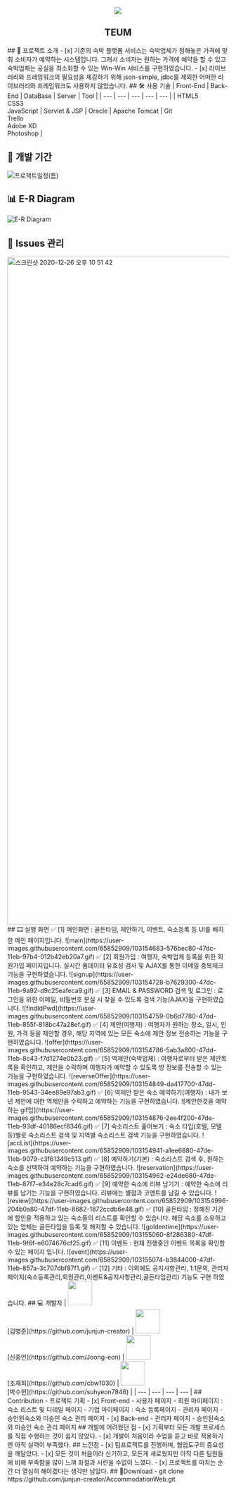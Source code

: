 <p align="center">
<img align="center" style="margin:0 auto;" src="https://user-images.githubusercontent.com/65852909/103152129-35686f00-47c8-11eb-82b4-a27dfd80ff37.png"/>
  <h2 align="center">TEUM</h2>
</p>
## 📑 프로젝트 소개
  - [x] 기존의 숙박 플랫폼 서비스는 숙박업체가 정해놓은 가격에 맞춰 소비자가 예약하는 시스템입니다.  
    그래서 소비자는 원하는 가격에 예약을 할 수 있고 숙박업체는 공실을 최소화할 수 있는 Win-Win 서비스를 구현하였습니다.
  - [x] 라이브러리와 프레임워크의 필요성을 체감하기 위해 json-simple, jdbc를 제외한 어떠한 라이브러리와 프레임워크도 사용하지 않았습니다.
## 🛠 사용 기술
| Front-End | Back-End | DataBase | Server | Tool |
| --- | --- | --- | --- | --- |
| HTML5<br>CSS3<br>JavaScript | Servlet & JSP | Oracle | Apache Tomcat | Git<br>Trello<br>Adobe XD<br>Photoshop |

## 📅 개발 기간
![프로젝트일정(틈)](https://user-images.githubusercontent.com/65852909/103269952-44366800-49fa-11eb-9bb9-7e3f6c3d4e8a.png)

## 📊 E-R Diagram
![E-R Diagram](https://user-images.githubusercontent.com/65852909/103152482-c12fca80-47cb-11eb-8748-09a80007ecdf.png)
## 📖 Issues 관리
<img width="1516" alt="스크린샷 2020-12-26 오후 10 51 42" src="https://user-images.githubusercontent.com/65852909/103152604-00aae680-47cd-11eb-9923-6960d38b75a1.png">
## 🎞 실행 화면
✅ [1] 메인화면 : 골든타임, 제안하기, 이벤트, 숙소등록 등 UI를 배치한 메인 페이지입니다.
![main](https://user-images.githubusercontent.com/65852909/103154683-576bec80-47dc-11eb-97b4-012b42eb20a7.gif)
✅ [2] 회원가입 : 여행자, 숙박업체 등록을 위한 회원가입 페이지입니다. 실시간 폼데이터 유효성 검사 및 AJAX를 통한 이메일 중복체크 기능을 구현하였습니다.
![signup](https://user-images.githubusercontent.com/65852909/103154728-b7629300-47dc-11eb-9a92-d9c25eafeca9.gif)
✅ [3] EMAIL & PASSWORD 검색 및 로그인 : 로그인을 위한 이메일, 비밀번호 분실 시 찾을 수 있도록 검색 기능(AJAX)을 구현하였습니다.
![findIdPwd](https://user-images.githubusercontent.com/65852909/103154759-0b6d7780-47dd-11eb-855f-818bc47a28ef.gif)
✅ [4] 제안(여행자) : 여행자가 원하는 장소, 일시, 인원, 가격 등을 제안할 경우, 해당 지역에 있는 모든 숙소에 제안 정보 전송하는 기능을 구현하였습니다.
![offer](https://user-images.githubusercontent.com/65852909/103154786-5ab3a800-47dd-11eb-8c43-f7d1274e0b23.gif)
✅ [5] 역제안(숙박업체) : 여행자로부터 받은 제안목록을 확인하고, 제안을 수락하며 여행자가 예약할 수 있도록 방 정보를 전송할 수 있는 기능을 구현하였습니다.
![reverseOffer](https://user-images.githubusercontent.com/65852909/103154849-da417700-47dd-11eb-9543-34ee89e97ab3.gif)
✅ [6] 역제안 받은 숙소 예약하기(여행자) : 내가 보낸 제안에 대한 역제안을 수락하고 예약하는 기능을 구현하였습니다.
![제안한것을 예약하는 gif임](https://user-images.githubusercontent.com/65852909/103154876-2ee4f200-47de-11eb-93df-40186ecf8346.gif)
✅ [7] 숙소리스트 훑어보기 : 숙소 타입(호텔, 모텔 등)별로 숙소리스트 검색 및 지역별 숙소리스트 검색 기능을 구현하였습니다.
![accList](https://user-images.githubusercontent.com/65852909/103154941-a1ee6880-47de-11eb-9079-c3f61349c513.gif)
✅ [8] 예약하기(기본) : 숙소리스트 검색 후, 원하는 숙소를 선택하여 예약하는 기능을 구현하였습니다.
![reservation](https://user-images.githubusercontent.com/65852909/103154962-e24de680-47de-11eb-87f7-e34e28c7cad6.gif)
✅ [9] 예약한 숙소에 리뷰 남기기 : 예약한 숙소에 리뷰를 남기는 기능을 구현하였습니다. 리뷰에는 별점과 코멘트를 남길 수 있습니다.
![review](https://user-images.githubusercontent.com/65852909/103154996-204b0a80-47df-11eb-8682-1872ccdb6e48.gif)
✅ [10] 골든타임 : 정해진 기간에 할인을 적용하고 있는 숙소들의 리스트를 확인할 수 있습니다. 해당 숙소를 소유하고있는 업체는 골든타임을 등록 및 해지할 수 있습니다.
![goldentime](https://user-images.githubusercontent.com/65852909/103155060-8f286380-47df-11eb-9f6f-e6074676cf25.gif)
✅ [11] 이벤트 : 현재 진행중인 이벤트 목록을 확인할 수 있는 페이지 입니다.
![event](https://user-images.githubusercontent.com/65852909/103155074-b3844000-47df-11eb-857a-3c707dbf87f1.gif)
✅ [12] 기타 : 이외에도 공지사항관리, 1:1문의, 관리자페이지(숙소등록관리,회원관리,이벤트&공지사항관리,골든타임관리) 기능도 구현 하였습니다.
## 💻 개발자
| <img src="https://avatars3.githubusercontent.com/u/65852909?s=400&u=8f18e9a8e35f4ea10e050c12d56c9c971e02eb4d&v=4" width="55" height="55"><br>[김병준](https://github.com/junjun-creator) | <img src="https://avatars2.githubusercontent.com/u/64012038?s=400&u=c1bf92ce021077a9d78d8418315c938e797fb238&v=4" width="55" height="55"><br>[신중언](https://github.com/Joong-eon) | <img src="https://avatars1.githubusercontent.com/u/40957996?s=400&u=df7fd20ae5c0afb399738e9b00fb770bea02d4b3&v=4" width="55" height="55"><br>[조재희](https://github.com/cbw1030) | <img src="https://avatars3.githubusercontent.com/u/73815879?s=400&v=4" width="55" height="55"><br>[박수현](https://github.com/suhyeon7846) |
| --- | --- | --- | --- |
## Contribution
  - 프로젝트 기획
  - [x] Front-end
    - 사용자 페이지
      - 회원 마이페이지 : 숙소 리스트 및 디테일 페이지
      - 기업 마이페이지 : 숙소 등록페이지
    - 관리자 페이지
      - 승인된숙소와 미승인 숙소 관리 페이지
  - [x] Back-end
    - 관리자 페이지
      - 승인된숙소와 미승인 숙소 관리 페이지
## 개발에 어려웠던 점
  - [x] 기획부터 모든 개발 프로세스를 직접 수행하는 것이 쉽지 않았다.
  - [x] 개발이 처음이라 수업을 듣고 바로 적용하기엔 아직 실력이 부족했다.
## 느낀점
  - [x] 팀프로젝트를 진행하며, 협업도구의 중요성을 깨달았다.
  - [x] 모든 것이 처음이라 신기하고, 모든게 새로웠지만 아직 다른 팀원들에 비해 부족함을 많이 느껴 좌절과 시련을 수없이 느꼈다.
  - [x] 프로젝트를 마치는 순간 더 열심히 해야겠다는 생각만 남았다.
## 💼Download
  - git clone https://github.com/junjun-creator/AccommodationWeb.git
